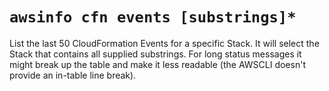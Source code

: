 # `awsinfo cfn events [substrings]*`

List the last 50 CloudFormation Events for a specific Stack. It will select the Stack that 
contains all supplied substrings. For long status messages it might break up the table and
make it less readable (the AWSCLI doesn't provide an in-table line break).